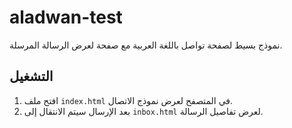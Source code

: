 # aladwan-test

نموذج بسيط لصفحة تواصل باللغة العربية مع صفحة لعرض الرسالة المرسلة.

## التشغيل

1. افتح ملف `index.html` في المتصفح لعرض نموذج الاتصال.
2. بعد الإرسال سيتم الانتقال إلى `inbox.html` لعرض تفاصيل الرسالة.

